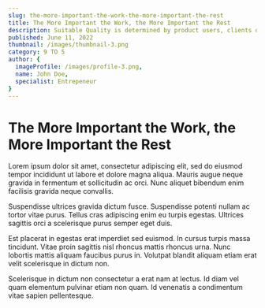 ```yaml
---
slug: the-more-important-the-work-the-more-important-the-rest
title: The More Important the Work, the More Important the Rest
description: Suitable Quality is determined by product users, clients or customers, not by society in general. For example, a low priced product may be viewed as having high.
published: June 11, 2022
thumbnail: /images/thumbnail-3.png
category: 9 TO 5
author: {
  imageProfile: /images/profile-3.png,
  name: John Doe,
  specialist: Entrepeneur
}
---
```


# The More Important the Work, the More Important the Rest

Lorem ipsum dolor sit amet, consectetur adipiscing elit, sed do eiusmod tempor incididunt ut labore et dolore magna aliqua. Mauris augue neque gravida in fermentum et sollicitudin ac orci. Nunc aliquet bibendum enim facilisis gravida neque convallis. 

Suspendisse ultrices gravida dictum fusce. Suspendisse potenti nullam ac tortor vitae purus. Tellus cras adipiscing enim eu turpis egestas. Ultrices sagittis orci a scelerisque purus semper eget duis.

Est placerat in egestas erat imperdiet sed euismod. In cursus turpis massa tincidunt. Vitae proin sagittis nisl rhoncus mattis rhoncus urna. Nunc lobortis mattis aliquam faucibus purus in. Volutpat blandit aliquam etiam erat velit scelerisque in dictum non.

Scelerisque in dictum non consectetur a erat nam at lectus. Id diam vel quam elementum pulvinar etiam non quam. Id venenatis a condimentum vitae sapien pellentesque.